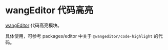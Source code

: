 # wangEditor 代码高亮

[wangEditor](https://www.wangeditor.com/v5/) 代码高亮模块。

具体使用，可参考 packages/editor 中关于 `@wangeditor/code-highlight` 的代码。
